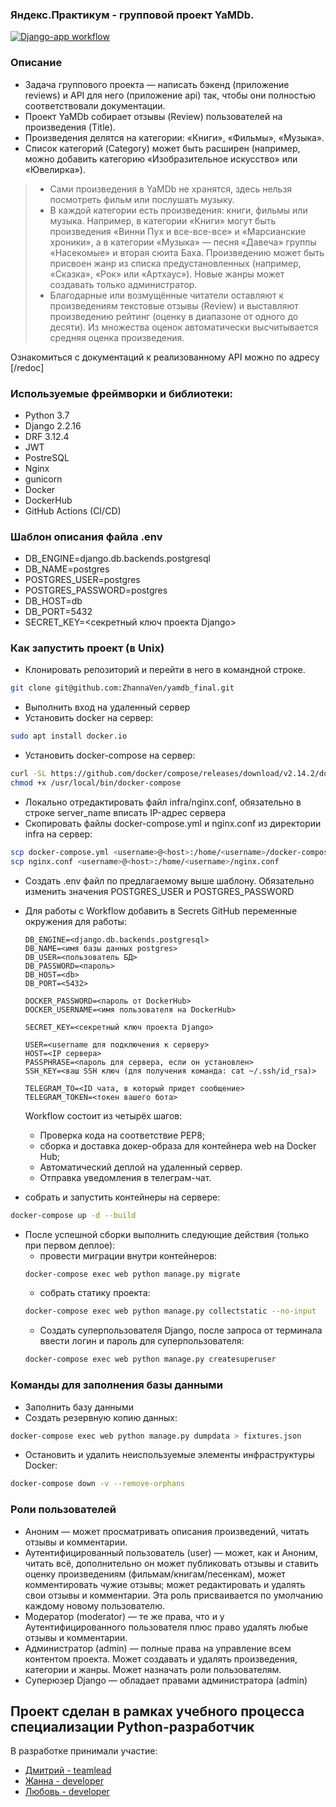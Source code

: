 ### Яндекс.Практикум - групповой проект YaMDb.
[![Django-app workflow](https://github.com/zhannaven/yamdb_final/actions/workflows/yamdb_workflow.yml/badge.svg?branch=master)](https://github.com/zhannaven/yamdb_final/actions/workflows/yamdb_workflow.yml)
### Описание
 - Задача группового проекта — написать бэкенд (приложение reviews) и API для него (приложение api) так, чтобы они полностью соответствовали документации.
 - Проект YaMDb собирает отзывы (Review) пользователей на произведения (Title).
 - Произведения делятся на категории: «Книги», «Фильмы», «Музыка».
 - Список категорий (Category) может быть расширен (например, можно добавить категорию «Изобразительное искусство» или «Ювелирка»).
> - Сами произведения в YaMDb не хранятся, здесь нельзя посмотреть фильм или послушать музыку.
> - В каждой категории есть произведения: книги, фильмы или музыка. Например, в категории «Книги» могут быть произведения «Винни Пух и все-все-все» и «Марсианские хроники», а в категории «Музыка» — песня «Давеча» группы «Насекомые» и вторая сюита Баха. Произведению может быть присвоен жанр из списка предустановленных (например, «Сказка», «Рок» или «Артхаус»). Новые жанры может создавать только администратор.
> - Благодарные или возмущённые читатели оставляют к произведениям текстовые отзывы (Review) и выставляют произведению рейтинг (оценку в диапазоне от одного до десяти). Из множества оценок автоматически высчитывается средняя оценка произведения.

Ознакомиться с документаций к реализованному API можно по адресу [/redoc]

### Используемые фреймворки и библиотеки:
- Python 3.7
- Django 2.2.16
- DRF 3.12.4
- JWT
- PostreSQL
- Nginx
- gunicorn
- Docker
- DockerHub
- GitHub Actions (CI/CD)

### Шаблон описания файла .env
 - DB_ENGINE=django.db.backends.postgresql
 - DB_NAME=postgres
 - POSTGRES_USER=postgres
 - POSTGRES_PASSWORD=postgres
 - DB_HOST=db
 - DB_PORT=5432
 - SECRET_KEY=<секретный ключ проекта Django>

### Как запустить проект (в Unix) 
- Клонировать репозиторий и перейти в него в командной строке.

```bash
git clone git@github.com:ZhannaVen/yamdb_final.git
```
- Выполнить вход на удаленный сервер
- Установить docker на сервер:
```bash
sudo apt install docker.io 
```
- Установить docker-compose на сервер:
```bash
curl -SL https://github.com/docker/compose/releases/download/v2.14.2/docker-compose-linux-x86_64 -o /usr/local/bin/docker-compose
chmod +x /usr/local/bin/docker-compose
```
- Локально отредактировать файл infra/nginx.conf, обязательно в строке server_name вписать IP-адрес сервера
- Скопировать файлы docker-compose.yml и nginx.conf из директории infra на сервер:
```bash
scp docker-compose.yml <username>@<host>:/home/<username>/docker-compose.yml
scp nginx.conf <username>@<host>:/home/<username>/nginx.conf
```
- Создать .env файл по предлагаемому выше шаблону. Обязательно изменить значения POSTGRES_USER и POSTGRES_PASSWORD
- Для работы с Workflow добавить в Secrets GitHub переменные окружения для работы:
    ```
    DB_ENGINE=<django.db.backends.postgresql>
    DB_NAME=<имя базы данных postgres>
    DB_USER=<пользователь БД>
    DB_PASSWORD=<пароль>
    DB_HOST=<db>
    DB_PORT=<5432>
    
    DOCKER_PASSWORD=<пароль от DockerHub>
    DOCKER_USERNAME=<имя пользователя на DockerHub>
    
    SECRET_KEY=<секретный ключ проекта Django>

    USER=<username для подключения к серверу>
    HOST=<IP сервера>
    PASSPHRASE=<пароль для сервера, если он установлен>
    SSH_KEY=<ваш SSH ключ (для получения команда: cat ~/.ssh/id_rsa)>

    TELEGRAM_TO=<ID чата, в который придет сообщение>
    TELEGRAM_TOKEN=<токен вашего бота>
    ```
    Workflow состоит из четырёх шагов:
     - Проверка кода на соответствие PEP8;
     - сборка и доставка докер-образа для контейнера web на Docker Hub;
     - Автоматический деплой на удаленный сервер.
     - Отправка уведомления в телеграм-чат.

- собрать и запустить контейнеры на сервере:
```bash
docker-compose up -d --build
```
- После успешной сборки выполнить следующие действия (только при первом деплое):
    * провести миграции внутри контейнеров:
    ```bash
    docker-compose exec web python manage.py migrate
    ```
    * собрать статику проекта:
    ```bash
    docker-compose exec web python manage.py collectstatic --no-input
    ```  
    * Создать суперпользователя Django, после запроса от терминала ввести логин и пароль для суперпользователя:
    ```bash
    docker-compose exec web python manage.py createsuperuser
    ```

### Команды для заполнения базы данными
- Заполнить базу данными
- Создать резервную копию данных:
```bash
docker-compose exec web python manage.py dumpdata > fixtures.json
```
- Остановить и удалить неиспользуемые элементы инфраструктуры Docker:
```bash
docker-compose down -v --remove-orphans
```

### Роли пользователей

- Аноним — может просматривать описания произведений, читать отзывы и комментарии.
- Аутентифицированный пользователь (user) — может, как и Аноним, читать всё, дополнительно он может публиковать отзывы и ставить оценку произведениям (фильмам/книгам/песенкам), может комментировать чужие отзывы; может редактировать и удалять свои отзывы и комментарии. Эта роль присваивается по умолчанию каждому новому пользователю.
- Модератор (moderator) — те же права, что и у Аутентифицированного пользователя плюс право удалять любые отзывы и комментарии.
- Администратор (admin) — полные права на управление всем контентом проекта. Может создавать и удалять произведения, категории и жанры. Может назначать роли пользователям.
- Суперюзер Django — обладает правами администратора (admin)

## Проект сделан в рамках учебного процесса специализации Python-разработчик

В разработке принимали участие:
- [Дмитрий - teamlead](https://github.com/vdycoder)
- [Жанна - developer](https://github.com/ZhannaVen)
- [Любовь - developer](https://github.com/Lakrica22)